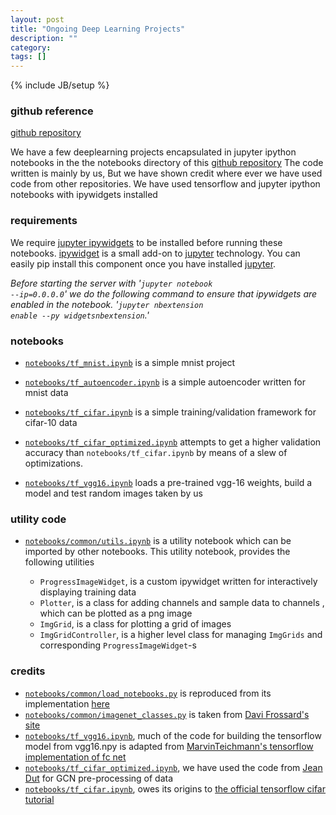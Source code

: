 ```yaml
---
layout: post
title: "Ongoing Deep Learning Projects"
description: ""
category: 
tags: []
---
```

{% include JB/setup %}

### github reference
[github repository](https://github.com/kgeorge/kgeorge_dpl)

We have a few deeplearning projects encapsulated in jupyter ipython notebooks in the the notebooks directory of this [github repository](https://github.com/kgeorge/kgeorge_dpl)
The code written is mainly by us, But we have shown credit where ever we have used code from other repositories.
We have used tensorflow and jupyter ipython notebooks with ipywidgets installed


### requirements
We require [jupyter ipywidgets](https://github.com/ipython/ipywidgets) to be installed before running these notebooks. [ipywidget](https://github.com/ipython/ipywidgets) is a small add-on to [jupyter](http://jupyter.org/) technology. You can easily pip install this component once you have installed [jupyter](http://jupyter.org/).

*Before starting the server with '<code>jupyter notebook --ip=0.0.0.0</code>' we do the following command to ensure that ipywidgets are enabled in the notebook. '<code>jupyter nbextension enable --py widgetsnbextension</code>.'*


### notebooks

* [<code>notebooks/tf_mnist.ipynb</code>](https://github.com/kgeorge/kgeorge_dpl/blob/master/notebooks/tf_mnist.ipynb) is a simple mnist project

* [<code>notebooks/tf_autoencoder.ipynb</code>](https://github.com/kgeorge/kgeorge_dpl/blob/master/notebooks/tf_autoencoder.ipynb) is a simple autoencoder written for mnist data

* [<code>notebooks/tf_cifar.ipynb</code>](https://github.com/kgeorge/kgeorge_dpl/blob/master/notebooks/tf_cifar.ipynb) is a simple training/validation framework for cifar-10 data

* [<code>notebooks/tf_cifar_optimized.ipynb</code>](https://github.com/kgeorge/kgeorge_dpl/blob/master/notebooks/tf_cifar_optimized.ipynb)  attempts to get a higher validation accuracy than <code>notebooks/tf_cifar.ipynb</code> by means of a slew of optimizations.

* [<code>notebooks/tf_vgg16.ipynb</code>](https://github.com/kgeorge/kgeorge_dpl/blob/master/notebooks/tf_vgg16.ipynb) loads a pre-trained vgg-16 weights, build a model and test random images taken by us


### utility code
* [<code>notebooks/common/utils.ipynb</code>](https://github.com/kgeorge/kgeorge_dpl/blob/master/notebooks/common/utils.ipynb) is a utility notebook which can be imported by other notebooks. This utility notebook,
provides the following utilities

    *  <code>ProgressImageWidget</code>, is a custom ipywidget written for interactively displaying training data
    *  <code>Plotter</code>, is a class for adding channels and sample data to channels , which can be plotted as a png image
    *  <code>ImgGrid</code>, is a class for plotting a grid of images
    *  <code>ImgGridController</code>, is a higher level class for managing <code>ImgGrids</code> and corresponding <code>ProgressImageWidget</code>-s

### credits
* [<code>notebooks/common/load_notebooks.py</code>](https://github.com/kgeorge/kgeorge_dpl/blob/master/notebooks/common/load_notebooks.py)  is reproduced from its implementation [here](http://jupyter-notebook.readthedocs.io/en/latest/examples/Notebook/Importing%20Notebooks.html)
* [<code>notebooks/common/imagenet_classes.py</code>](https://github.com/kgeorge/kgeorge_dpl/blob/master/notebooks/common/imagenet_classes.py) is taken from [Davi Frossard's site](https://www.cs.toronto.edu/~frossard/post/vgg16)
* [<code>notebooks/tf_vgg16.ipynb</code>](https://github.com/kgeorge/kgeorge_dpl/blob/master/notebooks/tf_vgg16.ipynb), much of the code for building the tensorflow model from vgg16.npy is adapted from [ MarvinTeichmann's tensorflow implementation of fc net](https://github.com/MarvinTeichmann/tensorflow-fcn)
* [<code>notebooks/tf_cifar_optimized.ipynb</code>](https://github.com/kgeorge/kgeorge_dpl/blob/master/notebooks/tf_cifar_optimized.ipynb), we have used the code from [Jean Dut](https://github.com/jeandut/tensorflow-models) for GCN pre-processing of data
* [<code>notebooks/tf_cifar.ipynb</code>](https://github.com/kgeorge/kgeorge_dpl/blob/master/notebooks/tf_cifar.ipynb), owes its origins to [the official tensorflow cifar tutorial](https://github.com/tensorflow/tensorflow/tree/master/tensorflow/models/image/cifar10)
